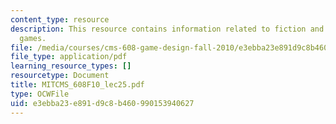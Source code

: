 ```yaml
---
content_type: resource
description: This resource contains information related to fiction and stories in
  games.
file: /media/courses/cms-608-game-design-fall-2010/e3ebba23e891d9c8b460990153940627_MITCMS_608F10_lec25.pdf
file_type: application/pdf
learning_resource_types: []
resourcetype: Document
title: MITCMS_608F10_lec25.pdf
type: OCWFile
uid: e3ebba23-e891-d9c8-b460-990153940627
---
```

